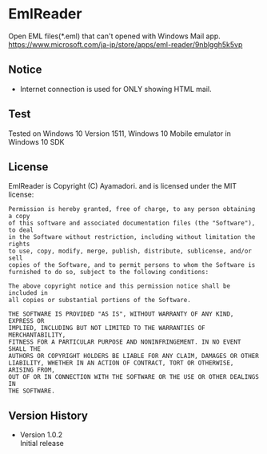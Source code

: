 EmlReader
=========
Open EML files(*.eml) that can't opened with Windows Mail app.  
https://www.microsoft.com/ja-jp/store/apps/eml-reader/9nblggh5k5vp

Notice
------
- Internet connection is used for ONLY showing HTML mail.

Test
----
Tested on Windows 10 Version 1511, Windows 10 Mobile emulator in Windows 10 SDK

License
-------
EmlReader is Copyright (C) Ayamadori. and is licensed under the MIT license:

    Permission is hereby granted, free of charge, to any person obtaining a copy
    of this software and associated documentation files (the "Software"), to deal
    in the Software without restriction, including without limitation the rights
    to use, copy, modify, merge, publish, distribute, sublicense, and/or sell
    copies of the Software, and to permit persons to whom the Software is
    furnished to do so, subject to the following conditions:

    The above copyright notice and this permission notice shall be included in
    all copies or substantial portions of the Software.

    THE SOFTWARE IS PROVIDED "AS IS", WITHOUT WARRANTY OF ANY KIND, EXPRESS OR
    IMPLIED, INCLUDING BUT NOT LIMITED TO THE WARRANTIES OF MERCHANTABILITY,
    FITNESS FOR A PARTICULAR PURPOSE AND NONINFRINGEMENT. IN NO EVENT SHALL THE
    AUTHORS OR COPYRIGHT HOLDERS BE LIABLE FOR ANY CLAIM, DAMAGES OR OTHER
    LIABILITY, WHETHER IN AN ACTION OF CONTRACT, TORT OR OTHERWISE, ARISING FROM,
    OUT OF OR IN CONNECTION WITH THE SOFTWARE OR THE USE OR OTHER DEALINGS IN
    THE SOFTWARE.


Version History
---------------
- Version 1.0.2  
  Initial release
